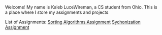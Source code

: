 Welcome! My name is Kaleb LuceWireman, a CS student from Ohio.
This is a place where I store my assignments and projects


List of Assignments:
[Sorting Algorithms Assignment](https://github.com/kbot22/Projects/blob/main/SortingAlgorithms.cpp)
[Sychonization Assignment](https://github.com/kbot22/Projects/blob/main/Synchronization.cpp)
